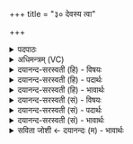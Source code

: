 +++
title = "३० देवस्य त्वा"

+++
<details><summary>पदपाठः</summary>

दे॒वस्य॑। त्वा॒। स॒वि॒तुः। प्र॒स॒व इति॑ प्रऽस॒वे। अ॒श्विनोः॑। बा॒हुभ्या॒मिति॑ बा॒हुऽभ्या॑म्। पू॒ष्णः। हस्ता॑भ्याम्। आ। द॒दे॒। रावा॑। अ॒सि॒। ग॒भी॒रम्। इ॒मम्। अ॒ध्व॒रम्। कृ॒धि॒। इन्द्रा॑य। सु॒षूत॑मम्। सु॒सूत॑मा॒मिति॑ सु॒ऽसूत॑मम्। उ॒त्त॒मेनेत्यु॑त्ऽत॒मेन॑। प॒विना॑। ऊर्ज्ज॑स्वन्तम्। मधु॑मन्त॒मिति॒ मधु॑ऽमन्तम्। पय॑स्वन्तम्। निग्रा॒भ्या᳖ इति॑ निऽग्रा॒भ्याः᳖ स्थ॒। दे॒व॒ऽश्रुत॒ इति देव॒श्रु॒तः॑। त॒र्पय॑त। मा॒। ३०।
</details>

<details><summary>अधिमन्त्रम् (VC)</summary>

- सविता देवता
- मधुच्छन्दा ऋषिः
- स्वराड् आर्षी पङ्क्तिः, भुरिग् आर्ची पङ्क्तिः
- पञ्चमः
</details>

<details><summary>दयानन्द-सरस्वती (हि) - विषयः</summary>

अब सभापति कर-धन देनेवाले प्रजाजनों को कैसे स्वीकार करे, यह अगले मन्त्र में कहा है ॥
</details>

<details><summary>दयानन्द-सरस्वती (हि) - पदार्थः</summary>

पदार्थान्वयभाषाः -  सब सुख देने (सवितुः) और समस्त ऐश्वर्य्य के उत्पन्न करनेवाले जगदीश्वर के (प्रसवे) उत्पन्न किये हुए संसार में (अश्विनोः) सूर्य और चन्द्रमा के (बाहुभ्याम्) बल और पराक्रम गुणों से (पूष्णः) पुष्टि करनेवाले सोम आदि ओषधिगण के (हस्ताभ्याम्) रोगनाश करने और धातुओं की समता रखनेवाले गुणों से (त्वा) तुझ कर-धन देनेवाले को (आददे) स्वीकार करता हूँ। तू (इन्द्राय) परमैश्वर्य्यवाले मेरे लिये (उत्तमेन) उत्तम अर्थात् सभ्यता की (पविना) वाणी से (इमम्) इस (गभीरम्) अत्यन्त समझने योग्य (सुषूतमम्) सब पदार्थों से उत्पन्न हुए (ऊर्जस्वन्तम्) राज्य को बलिष्ठ करनेवाले (मधुमन्तम्) समस्त मधु आदि श्रेष्ठ पदार्थयुक्त (पयस्वन्तम्) दुग्ध आदि सहित कर-धन को (अध्वरम्) निष्कपट (कृधि) कर दे, (देवश्रुतः) श्रेष्ठ राज्य-गुणों को सुननेवाले तुम मेरे (निग्राभ्यः) निरन्तर स्वीकार करने के योग्य (स्थ) हो (मा) मुझे इस कर के देने से (तर्प्पयत) तृप्त करो ॥३०॥
</details>

<details><summary>दयानन्द-सरस्वती (हि) - भावार्थः</summary>

भावार्थभाषाः -  प्रजाजनों की योग्यता है कि सभाध्यक्ष को प्राप्त होकर उस के लिये अपने समस्त पदार्थों से यथायोग्य भाग दें, जिस कारण राजा, प्रजापालन के लिये संसार में उत्पन्न हुआ है, इसी से राज्य करनेवाला यह राजा संसार के पदार्थों का अंश लेनेवाला होता है ॥३०॥
</details>

<details><summary>दयानन्द-सरस्वती (सं) - विषयः</summary>

अथ सभापतिः करधनप्रदं प्रजापुरुषं कथं स्वीकुर्य्यादित्युपदिश्यते ॥
</details>

<details><summary>दयानन्द-सरस्वती (सं) - पदार्थः</summary>

पदार्थान्वयभाषाः -  हे प्रजाजन ! अहं देवस्य सवितुः प्रसवेऽश्विनोर्बाहुभ्यां पूष्णो हस्ताभ्यां त्वामाददे, त्वमिन्द्राय मह्यमुत्तमेन पविना वचसेमं गभीरं सुषूतममूर्जस्वन्तं कारदायमध्वरं कृधि। हे देवश्रुतः प्रजा यूयं निग्राभ्या मया नितरां ग्रहीतुं योग्याः स्थ, मा मामनेन तर्प्पयत ॥३०॥
</details>

<details><summary>दयानन्द-सरस्वती (सं) - भावार्थः</summary>

भावार्थभाषाः -  प्रजाजनां योग्यतास्ति राजानमागत्य तस्मै सर्वेषां स्वकीयपदार्थानां यथायोग्यमंशभागी भवतीति ॥३०॥
</details>

<details><summary>सविता जोशी ← दयानन्दः (म) - भावार्थः</summary>

भावार्थभाषाः -  प्रजेने राजाला आपल्या संपत्तीचा यथायोग्य भाग द्यावा. कारण राजा हा प्रजेचा पालनकर्ता असतो. त्यासाठी तो राज्यातील वस्तूंवर कर बसवू शकतो.
</details>